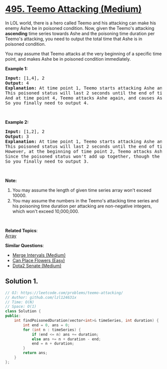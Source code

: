 # [495. Teemo Attacking (Medium)](https://leetcode.com/problems/teemo-attacking/)

<p>In LOL world, there is a hero called Teemo and his attacking can make his enemy Ashe be in poisoned condition. Now, given the Teemo's attacking <b>ascending</b> time series towards Ashe and the poisoning time duration per Teemo's attacking, you need to output the total time that Ashe is in poisoned condition.</p>

<p>You may assume that Teemo attacks at the very beginning of a specific time point, and makes Ashe be in poisoned condition immediately.</p>

<p><b>Example 1:</b></p>

<pre><b>Input:</b> [1,4], 2
<b>Output:</b> 4
<b>Explanation:</b> At time point 1, Teemo starts attacking Ashe and makes Ashe be poisoned immediately. 
This poisoned status will last 2 seconds until the end of time point 2. 
And at time point 4, Teemo attacks Ashe again, and causes Ashe to be in poisoned status for another 2 seconds. 
So you finally need to output 4.
</pre>

<p>&nbsp;</p>

<p><b>Example 2:</b></p>

<pre><b>Input:</b> [1,2], 2
<b>Output:</b> 3
<b>Explanation:</b> At time point 1, Teemo starts attacking Ashe and makes Ashe be poisoned. 
This poisoned status will last 2 seconds until the end of time point 2. 
However, at the beginning of time point 2, Teemo attacks Ashe again who is already in poisoned status. 
Since the poisoned status won't add up together, though the second poisoning attack will still work at time point 2, it will stop at the end of time point 3. 
So you finally need to output 3.
</pre>

<p>&nbsp;</p>

<p><b>Note:</b></p>

<ol>
	<li>You may assume the length of given time series array won't exceed 10000.</li>
	<li>You may assume the numbers in the Teemo's attacking time series and his poisoning time duration per attacking are non-negative integers, which won't exceed 10,000,000.</li>
</ol>

<p>&nbsp;</p>


**Related Topics**:  
[Array](https://leetcode.com/tag/array/)

**Similar Questions**:
* [Merge Intervals (Medium)](https://leetcode.com/problems/merge-intervals/)
* [Can Place Flowers (Easy)](https://leetcode.com/problems/can-place-flowers/)
* [Dota2 Senate (Medium)](https://leetcode.com/problems/dota2-senate/)

## Solution 1.

```cpp
// OJ: https://leetcode.com/problems/teemo-attacking/
// Author: github.com/lzl124631x
// Time: O(N)
// Space: O(1)
class Solution {
public:
    int findPoisonedDuration(vector<int>& timeSeries, int duration) {
        int end = 0, ans = 0;
        for (int n : timeSeries) {
            if (end <= n) ans += duration;
            else ans += n + duration - end;
            end = n + duration;
        }
        return ans;
    }
};
```